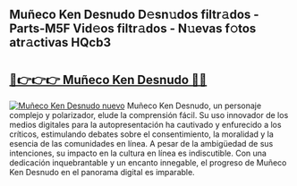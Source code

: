 ## Muñeco Ken Desnudo D𝚎sn𝚞dos filtr𝚊dos - Parts-M5F Vid𝚎os filtr𝚊dos - N𝚞evas f𝚘tos atr𝚊ctivas HQcb3

# <h2><a href="http://mbcfk8.tromn.icu/?c=Mu%c3%b1eco+Ken+Desnudo">🔗👉👉👉 Muñeco Ken Desnudo 🔗🔗</a></h2>

[![Muñeco Ken Desnudo nuevo](https://i.imgur.com/pEAQMta.gif)](http://mbcfk8.tromn.icu/?c=Mu%c3%b1eco+Ken+Desnudo)
Muñeco Ken Desnudo, un personaje complejo y polarizador, elude la comprensión fácil. Su uso innovador de los medios digitales para la autopresentación ha cautivado y enfurecido a los críticos, estimulando debates sobre el consentimiento, la moralidad y la esencia de las comunidades en línea. A pesar de la ambigüedad de sus intenciones, su impacto en la cultura en línea es indiscutible. Con una dedicación inquebrantable y un encanto innegable, el progreso de Muñeco Ken Desnudo en el panorama digital es imparable.
